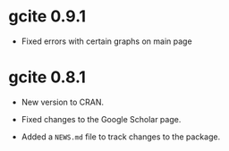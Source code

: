# gcite 0.9.1

* Fixed errors with certain graphs on main page

# gcite 0.8.1

* New version to CRAN.

* Fixed changes to the Google Scholar page.  

* Added a `NEWS.md` file to track changes to the package.
